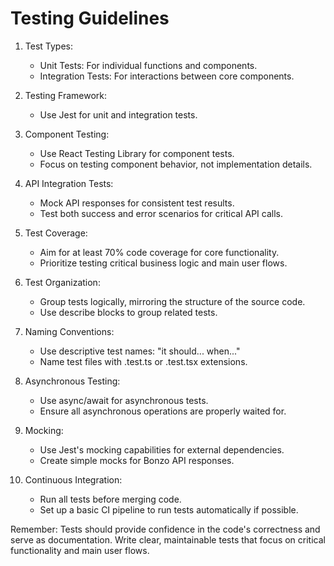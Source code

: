 # Testing Guidelines

1. Test Types:
   - Unit Tests: For individual functions and components.
   - Integration Tests: For interactions between core components.

2. Testing Framework:
   - Use Jest for unit and integration tests.

3. Component Testing:
   - Use React Testing Library for component tests.
   - Focus on testing component behavior, not implementation details.

4. API Integration Tests:
   - Mock API responses for consistent test results.
   - Test both success and error scenarios for critical API calls.

5. Test Coverage:
   - Aim for at least 70% code coverage for core functionality.
   - Prioritize testing critical business logic and main user flows.

6. Test Organization:
   - Group tests logically, mirroring the structure of the source code.
   - Use describe blocks to group related tests.

7. Naming Conventions:
   - Use descriptive test names: "it should... when..."
   - Name test files with .test.ts or .test.tsx extensions.

8. Asynchronous Testing:
   - Use async/await for asynchronous tests.
   - Ensure all asynchronous operations are properly waited for.

9. Mocking:
   - Use Jest's mocking capabilities for external dependencies.
   - Create simple mocks for Bonzo API responses.

10. Continuous Integration:
    - Run all tests before merging code.
    - Set up a basic CI pipeline to run tests automatically if possible.

Remember: Tests should provide confidence in the code's correctness and serve as documentation. Write clear, maintainable tests that focus on critical functionality and main user flows.
